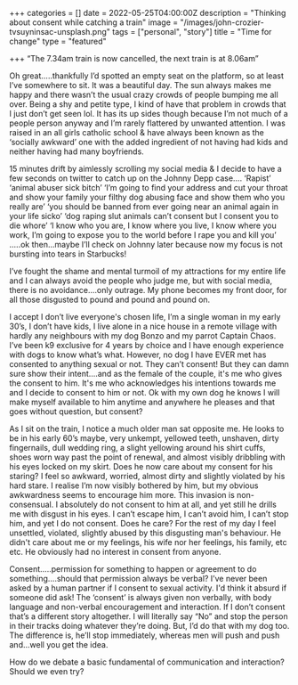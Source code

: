 +++
categories = []
date = 2022-05-25T04:00:00Z
description = "Thinking about consent while catching a train"
image = "/images/john-crozier-tvsuyninsac-unsplash.png"
tags = ["personal", "story"]
title = "Time for change"
type = "featured"

+++
“The 7.34am train is now cancelled, the next train is at 8.06am”

Oh great…..thankfully I’d spotted an empty seat on the platform, so at least I’ve somewhere to sit. It was a beautiful day. The sun always makes me happy and there wasn’t the usual crazy crowds of people bumping me all over. Being a shy and petite type, I kind of have that problem in crowds that I just don’t get seen lol. It has its up sides though because I’m not much of a people person anyway and I’m rarely flattered by unwanted attention. I was raised in an all girls catholic school & have always been known as the ‘socially awkward’ one with the added ingredient of not having had kids and neither having had many boyfriends.

15 minutes drift by aimlessly scrolling my social media & I decide to have a few seconds on twitter to catch up on the Johnny Depp case…. ‘Rapist’ ‘animal abuser sick bitch’ ‘I’m going to find your address and cut your throat and show your family your filthy dog abusing face and show them who you really are’ ‘you should be banned from ever going near an animal again in your life sicko’ ‘dog raping slut animals can’t consent but I consent you to die whore’ ‘I know who you are, I know where you live, I know where you work, I’m going to expose you to the world before I rape you and kill you’ …..ok then…maybe I’ll check on Johnny later because now my focus is not bursting into tears in Starbucks!

I’ve fought the shame and mental turmoil of my attractions for my entire life and I can always avoid the people who judge me, but with social media, there is no avoidance….only outrage. My phone becomes my front door, for all those disgusted to pound and pound and pound on.

I accept I don’t live everyone's chosen life, I’m a single woman in my early 30’s, I don’t have kids, I live alone in a nice house in a remote village with hardly any neighbours with my dog Bonzo and my parrot Captain Chaos. I’ve been k9 exclusive for 4 years by choice and I have enough experience with dogs to know what’s what. However, no dog I have EVER met has consented to anything sexual or not. They can’t consent! But they can damn sure show their intent….and as the female of the couple, it's me who gives the consent to him. It's me who acknowledges his intentions towards me and I decide to consent to him or not. Ok with my own dog he knows I will make myself available to him anytime and anywhere he pleases and that goes without question, but consent?

As I sit on the train, I notice a much older man sat opposite me. He looks to be in his early 60’s maybe, very unkempt, yellowed teeth, unshaven, dirty fingernails, dull wedding ring, a slight yellowing around his shirt cuffs, shoes worn way past the point of renewal, and almost visibly dribbling with his eyes locked on my skirt. Does he now care about my consent for his staring? I feel so awkward, worried, almost dirty and slightly violated by his hard stare. I realise I’m now visibly bothered by him, but my obvious awkwardness seems to encourage him more. This invasion is non-consensual. I absolutely do not consent to him at all, and yet still he drills me with disgust in his eyes. I can’t escape him, I can’t avoid him, I can’t stop him, and yet I do not consent. Does he care? For the rest of my day I feel unsettled, violated, slightly abused by this disgusting man's behaviour. He didn't care about me or my feelings, his wife nor her feelings, his family, etc etc. He obviously had no interest in consent from anyone.

Consent…..permission for something to happen or agreement to do something….should that permission always be verbal? I’ve never been asked by a human partner if I consent to sexual activity. I'd think it absurd if someone did ask! The ‘consent’ is always given non verbally, with body language and non-verbal encouragement and interaction. If I don’t consent that’s a different story altogether. I will literally say “No” and stop the person in their tracks doing whatever they’re doing. But, I’d do that with my dog too. The difference is, he’ll stop immediately, whereas men will push and push and…well you get the idea.

How do we debate a basic fundamental of communication and interaction? Should we even try?